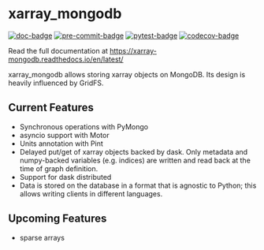 xarray_mongodb
==============
[![doc-badge](https://github.com/crusaderky/xarray_mongodb/actions/workflows/docs.yml/badge.svg)](https://github.com/crusaderky/xarray_mongodb/actions)
[![pre-commit-badge](https://github.com/crusaderky/xarray_mongodb/actions/workflows/pre-commit.yml/badge.svg)](https://github.com/crusaderky/xarray_mongodb/actions)
[![pytest-badge](https://github.com/crusaderky/xarray_mongodb/actions/workflows/pytest.yml/badge.svg)](https://github.com/crusaderky/xarray_mongodb/actions)
[![codecov-badge](https://codecov.io/gh/crusaderky/xarray_mongodb/branch/main/graph/badge.svg)](https://codecov.io/gh/crusaderky/xarray_mongodb/branch/main)

Read the full documentation at https://xarray-mongodb.readthedocs.io/en/latest/


xarray_mongodb allows storing xarray objects on MongoDB. Its design is heavily
influenced by GridFS.

Current Features
----------------
- Synchronous operations with PyMongo
- asyncio support with Motor
- Units annotation with Pint
- Delayed put/get of xarray objects backed by dask.
  Only metadata and numpy-backed variables (e.g. indices) are written and read
  back at the time of graph definition.
- Support for dask distributed
- Data is stored on the database in a format that is agnostic to Python;
  this allows writing clients in different languages.

Upcoming Features
-----------------
- sparse arrays

